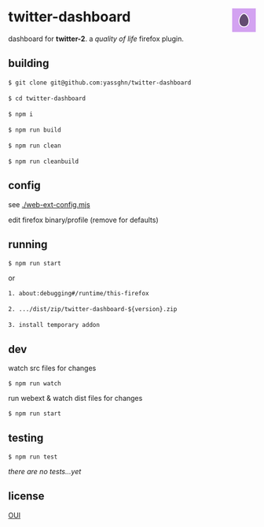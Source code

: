 # twitter-dashboard <img align="right" alt-text="twitter-dashboard icon" title="twitter-dashboard" src="resources/icons/twitter-dashboard-48.png">


dashboard for **twitter-2**. a *quality of life* firefox plugin.

## building

```shell
$ git clone git@github.com:yassghn/twitter-dashboard

$ cd twitter-dashboard

$ npm i

$ npm run build

$ npm run clean

$ npm run cleanbuild
```

## config

see [./web-ext-config.mjs](/web-ext-config.mjs)

edit firefox binary/profile (remove for defaults)

## running

```shell
$ npm run start
```

or

```text
1. about:debugging#/runtime/this-firefox

2. .../dist/zip/twitter-dashboard-${version}.zip

3. install temporary addon
```

## dev

watch src files for changes

```shell
$ npm run watch
```

run webext & watch dist files for changes

```shell
$ npm run start
```

## testing

```shell
$ npm run test
```

*there are no tests...yet*

## license

[OUI](/license)